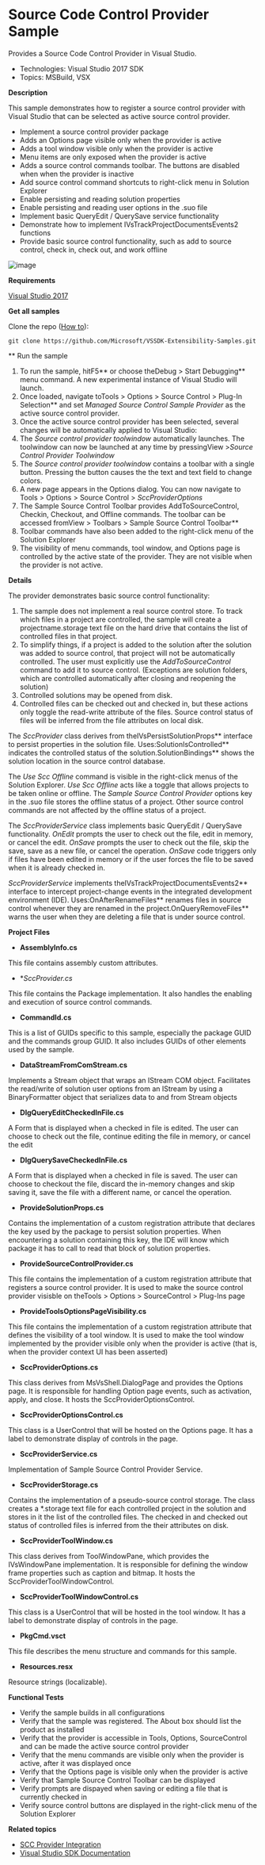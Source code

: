 
# Source Code Control Provider Sample
Provides a Source Code Control Provider in Visual Studio.


* Technologies: Visual Studio 2017 SDK
* Topics: MSBuild, VSX

**Description**

This sample demonstrates how to register a source control provider with Visual
Studio that can be selected as active source control provider.

  * Implement a source control provider package 
  * Adds an Options page visible only when the provider is active 
  * Adds a tool window visible only when the provider is active 
  * Menu items are only exposed when the provider is active 
  * Adds a source control commands toolbar. The buttons are disabled when when the provider is inactive 
  * Add source control command shortcuts to right-click menu in Solution Explorer 
  * Enable persisting and reading solution properties 
  * Enable persisting and reading user options in the .suo file 
  * Implement basic QueryEdit / QuerySave service functionality 
  * Demonstrate how to implement IVsTrackProjectDocumentsEvents2 functions 
  * Provide basic source control functionality, such as add to source control, check in, check out, and work offline 

![image](C%23/Resources/Example.SccProvider.png)

**Requirements**

[ Visual Studio 2017 ](https://www.visualstudio.com/products/visual-studio-community-vs?wt.mc_id=o~display~github~vssdk)



**Get all samples**

Clone the repo ([How to](https://git-scm.com/book/en/v2/Git-Basics-Getting-a-Git-Repository#Cloning-an-Existing-Repository)):

`git clone https://github.com/Microsoft/VSSDK-Extensibility-Samples.git`

** Run the sample

  1. To run the sample, hitF5** or choose theDebug &gt; Start Debugging** menu command. A new experimental instance of Visual Studio will launch. 
  2. Once loaded, navigate toTools &gt; Options &gt; Source Control &gt; Plug-In Selection** and set _Managed Source Control Sample Provider_ as the active source control provider. 
  3. Once the active source control provider has been selected, several changes will be automatically applied to Visual Studio: 
  4. The _Source control provider toolwindow_ automatically launches. The toolwindow can now be launched at any time by pressingView &gt;_Source Control Provider Toolwindow_
  5. The _Source control provider toolwindow_ contains a toolbar with a single button. Pressing the button causes the the text and text field to change colors. 
  6. A new page appears in the Options dialog. You can now navigate to Tools &gt; Options &gt; Source Control &gt; _SccProviderOptions_
  7. The Sample Source Control Toolbar provides AddToSourceControl, Checkin, Checkout, and Offline commands. The toolbar can be accessed fromView &gt; Toolbars &gt; Sample Source Control Toolbar**
  8. Toolbar commands have also been added to the right-click menu of the Solution Explorer 
  9. The visibility of menu commands, tool window, and Options page is controlled by the active state of the provider. They are not visible when the provider is not active. 



**Details**

The provider demonstrates basic source control functionality:

  1. The sample does not implement a real source control store. To track which files in a project are controlled, the sample will create a projectname.storage text file on the hard drive that contains the list of controlled files in that project. 
  2. To simplify things, if a project is added to the solution after the solution was added to source control, that project will not be automatically controlled. The user must explicitly use the _AddToSourceControl_ command to add it to source control. (Exceptions are solution folders, which are controlled automatically after closing and reopening the solution) 
  3. Controlled solutions may be opened from disk.
  4. Controlled files can be checked out and checked in, but these actions only toggle the read-write attribute of the files. Source control status of files will be inferred from the file attributes on local disk. 



The _SccProvider_ class derives from theIVsPersistSolutionProps** interface
to persist properties in the solution file. Uses:SolutionIsControlled**
indicates the controlled status of the solution.SolutionBindings** shows
the solution location in the source control database.

The _Use Scc Offline_ command is visible in the right-click menus of the
Solution Explorer. _Use Scc Offline_ acts like a toggle that allows projects
to be taken online or offline. The _Sample Source Control Provider_ options
key in the .suo file stores the offline status of a project. Other source
control commands are not affected by the offline status of a project.

The _SccProviderService_ class implements basic QueryEdit / QuerySave
functionality. _OnEdit_ prompts the user to check out the file, edit in
memory, or cancel the edit. _OnSave_ prompts the user to check out the file,
skip the save, save as a new file, or cancel the operation. _OnSave_ code
triggers only if files have been edited in memory or if the user forces the
file to be saved when it is already checked in.

_SccProviderService_ implements theIVsTrackProjectDocumentsEvents2**
interface to intercept project-change events in the integrated development
environment (IDE). Uses:OnAfterRenameFiles** renames files in source
control whenever they are renamed in the project.OnQueryRemoveFiles** warns
the user when they are deleting a file that is under source control.

**Project Files**

* **AssemblyInfo.cs**

This file contains assembly custom attributes.

* **SccProvider.cs*

This file contains the Package implementation. It also handles the enabling
and execution of source control commands.

* **CommandId.cs**

This is a list of GUIDs specific to this sample, especially the package GUID
and the commands group GUID. It also includes GUIDs of other elements used by
the sample.

* **DataStreamFromComStream.cs**

Implements a Stream object that wraps an IStream COM object. Facilitates the
read/write of solution user options from an IStream by using a BinaryFormatter
object that serializes data to and from Stream objects

* **DlgQueryEditCheckedInFile.cs**

A Form that is displayed when a checked in file is edited. The user can choose
to check out the file, continue editing the file in memory, or cancel the edit

* **DlgQuerySaveCheckedInFile.cs**

A Form that is displayed when a checked in file is saved. The user can choose
to checkout the file, discard the in-memory changes and skip saving it, save
the file with a different name, or cancel the operation.

* **ProvideSolutionProps.cs**

Contains the implementation of a custom registration attribute that declares
the key used by the package to persist solution properties. When encountering
a solution containing this key, the IDE will know which package it has to call
to read that block of solution properties.

* **ProvideSourceControlProvider.cs**

This file contains the implementation of a custom registration attribute that
registers a source control provider. It is used to make the source control
provider visisble on theTools &gt; Options &gt; SourceControl &gt; Plug-Ins page

* **ProvideToolsOptionsPageVisibility.cs**

This file contains the implementation of a custom registration attribute that
defines the visibility of a tool window. It is used to make the tool window
implemented by the provider visible only when the provider is active (that is,
when the provider context UI has been asserted)

* **SccProviderOptions.cs**

This class derives from MsVsShell.DialogPage and provides the Options page. It
is responsible for handling Option page events, such as activation, apply, and
close. It hosts the SccProviderOptionsControl.

* **SccProviderOptionsControl.cs**

This class is a UserControl that will be hosted on the Options page. It has a
label to demonstrate display of controls in the page.

* **SccProviderService.cs**

Implementation of Sample Source Control Provider Service.

* **SccProviderStorage.cs**

Contains the implementation of a pseudo-source control storage. The class
creates a *.storage text file for each controlled project in the solution and
stores in it the list of the controlled files. The checked in and checked out
status of controlled files is inferred from the their attributes on disk.

* **SccProviderToolWindow.cs**

This class derives from ToolWindowPane, which provides the IVsWindowPane
implementation. It is responsible for defining the window frame properties
such as caption and bitmap. It hosts the SccProviderToolWindowControl.

* **SccProviderToolWindowControl.cs**

This class is a UserControl that will be hosted in the tool window. It has a
label to demonstrate display of controls in the page.

* **PkgCmd.vsct**

This file describes the menu structure and commands for this sample.

* **Resources.resx**

Resource strings (localizable).



**Functional Tests**

  * Verify the sample builds in all configurations
  * Verify that the sample was registered. The About box should list the product as installed
  * Verify that the provider is accessible in Tools, Options, SourceControl and can be made the active source control provider 
  * Verify that the menu commands are visible only when the provider is active, after it was displayed once 
  * Verify that the Options page is visible only when the provider is active
  * Verify that Sample Source Control Toolbar can be displayed
  * Verify prompts are dispayed when saving or editing a file that is currently checked in
  * Verify source control buttons are displayed in the right-click menu of the Solution Explorer



**Related topics**

  * [ SCC Provider Integration ](https://docs.microsoft.com/en-us/visualstudio/extensibility/internals/creating-a-source-control-vspackage)
 * [ Visual Studio SDK Documentation ](https://docs.microsoft.com/en-us/visualstudio/extensibility/visual-studio-sdk)



